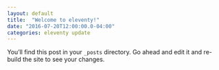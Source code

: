 ```yaml
---
layout: default
title:  "Welcome to eleventy!"
date: "2016-07-20T12:00:00.0-04:00"
categories: eleventy update
---
```

You’ll find this post in your `_posts` directory. Go ahead and edit it and re-build the site to see your changes.